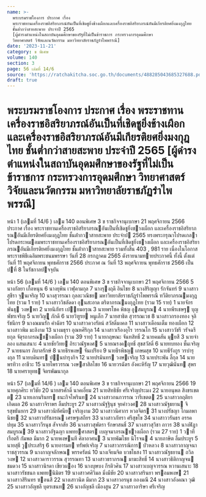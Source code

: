 ```yaml
---
name: >-
  พระบรมราชโองการ ประกาศ เรื่อง
  พระราชทานเครื่องราชอิสริยาภรณ์อันเป็นที่เชิดชูยิ่งช้างเผือกและเครื่องราชอิสริยาภรณ์อันมีเกียรติยศยิ่งมงกุฎไทย
  ชั้นต่ำกว่าสายสะพาย ประจำปี 2565
  [ผู้ดำรงตำแหน่งในสถาบันอุดมศึกษาของรัฐที่ไม่เป็นข้าราชการ กระทรวงการอุดมศึกษา
  วิทยาศาสตร์ วิจัยและนวัตกรรม มหาวิทยาลัยราชภัฏรำไพพรรณี]
date: '2023-11-21'
category: ข พิเศษ
volume: 140
section: 3
page: 56 เล่มที่ 14/6
source: 'https://ratchakitcha.soc.go.th/documents/488285043685327688.pdf'
draft: true
---
```


# พระบรมราชโองการ ประกาศ เรื่อง พระราชทานเครื่องราชอิสริยาภรณ์อันเป็นที่เชิดชูยิ่งช้างเผือกและเครื่องราชอิสริยาภรณ์อันมีเกียรติยศยิ่งมงกุฎไทย ชั้นต่ำกว่าสายสะพาย ประจำปี 2565 [ผู้ดำรงตำแหน่งในสถาบันอุดมศึกษาของรัฐที่ไม่เป็นข้าราชการ กระทรวงการอุดมศึกษา วิทยาศาสตร์ วิจัยและนวัตกรรม มหาวิทยาลัยราชภัฏรำไพพรรณี]

หน้า 1 (เลมที่ 14/6 ) เลม 140 ตอนพิเศษ 3 ข ราชกิจจานุเบกษา 21 พฤศจิกายน 2566 ประกาศ เรื่อง พระราชทานเครื่องราชอิสริยาภรณอันเป็นที่เชิดชูยิ่งชางเผือก และเครื่องราชอิสริยาภรณอันมีเกียรติยศยิ่งมงกุฎไทย ชั้นต่ํากวาสายสะพาย ประจําป 2565 ทรงพระกรุณาโปรดเกลาโปรดกระหมอมพระราชทานเครื่องราชอิสริยาภรณอันเป็นที่เชิดชูยิ่งชางเผือก และเครื่องราชอิสริยาภรณอันมีเกียรติยศยิ่งมงกุฎไทย ชั้นต่ํากวาสายสะพาย รวมทั้งสิ้น 403 , 981 ราย เนื่องในโอกาสพระราชพิธีเฉลิมพระชนมพรรษา วันที่ 28 กรกฎาคม 2565 ดังรายนามทายประกาศนี้ ทั้งนี้ ตั้งแต่วันที่ 11 พฤศจิกายน พุทธศักราช 2566 ประกาศ ณ วันที่ 13 พฤศจิกายน พุทธศักราช 2566 เป็นปที่ 8 ในรัชกาลปจจุบัน

หน้า 56 (เลมที่ 14/6 ) เลม 140 ตอนพิเศษ 3 ข ราชกิจจานุเบกษา 21 พฤศจิกายน 2566 5 นางกัลยา เกื้อหนุน 6 นางยุพิน เวฬุคามกุล 7 นางรุงฤดี อินไชย 8 นางสิริญญา รักจันทร์ 9 นางสาวสุชีรา จุนเจริญ 10 นางสุวรรณา กุลละวณิชย มหาวิทยาลัยราชภัฏรําไพพรรณี ทวีติยาภรณมงกุฎไทย (รวม 1 ราย) 1 นางสาววิชลัดดา อุนสะอาด ตริตาภรณมงกุฎไทย (รวม 15 ราย) 1 นายจักรพันธุ วงษพา 2 นายนิภัทร เปยมอรุณ 3 นายพรโชค พิชญ อูสมบูรณ 4 นายพีรเชษฐ บุญพัชรเจริญ 5 นายวิญู ภักดี 6 นายวิฑูรย หนูเล็ก 7 นายสาธิต สุวรรณเวช 8 นางสาวกรองทอง จุลิรัชนีกร 9 นางณมนรัก คําฉัตร 10 นางสาวดวงรัตน์ สวัสดิ์มงคล 11 นางสาวเดือนเต็ม ทองเผือก 12 นางสาวพิม มะลิงาม 13 นางมธุรา อุณหศิริกุล 14 นางสาวเรืองอุไร วรรณโก 15 นางสาววัชรี วรัจฉรียกุล จัตุรถาภรณชางเผือก (รวม 39 ราย) 1 นายกฤษณะ จันทสิทธิ์ 2 นายคมสัน มุยสี 3 นายจําลอง แสนเสนาะ 4 นายชัยวิทย ถิระวณัฐพงศ 5 นายณรงคฤทธิ์ สุขสวัสดิ์ 6 นายทบทอง ชั้นเจริญ 7 นายธนกร ภิบาลรักษ์ 8 นายธีรพงษ จันเปรียง 9 นายธีรพิชญ เกษมสุข 10 นายธีรังกูร วรบํารุงกุล 11 นายบดินทร ปนบํารุงกิจ 12 นายปรมินทร วงษเจริญ 13 นายประพัน ลี้กุล 14 นายพรทิวา อาชีวะ 15 นายไพรวรรณ วงษสาสิลไชย 16 นายวรฉัตร อังคะหิรัญ 17 นายวุฒินันท สุพร 18 นายศรายุทธ จิตรพัฒนากุล

หน้า 57 (เลมที่ 14/6 ) เลม 140 ตอนพิเศษ 3 ข ราชกิจจานุเบกษา 21 พฤศจิกายน 2566 19 นายศุภศิระ ทวิชัย 20 นายสรศักดิ์ นาคเอี่ยม 21 นายสิทธิชัย ศรีเจริญประมง 22 นายอนุพล สิงขรเขตต 23 นายเอกนรินทร ธนะกิจไพรินท 24 นางสาวกนกวรรณ วารีเขตต 25 นางสาวกฤติยา เกิดผล 26 นางสาวจิราพร ลิ้มประยูร 27 นางสาวณัฐฐินุช จุยคําวงศ 28 นางสาวณัฐธยาน จิรสุขธันยกร 29 นางสาวนิทัศนีย เจริญงาม 30 นางสาวนิศากร หวลจิตร 31 นางปรัชญา โกมลพานิชย 32 นางสาวปรัชภรณ เศรษฐเสถียร 33 นางสาวภัทรา ศรีสุขโข 34 นางสาววรันธร อรรคปทุม 35 นางสาววีรนุช สัจจาสัย 36 นางสาวสุพัตรา รักษาสนธิ์ 37 นางสาวสุวิชา ถาวร 38 นางฬิฏา สมบูรณ 39 นางสาวอัฐฉญา แพทยศาสตร เบญจมาภรณชางเผือก (รวม 27 ราย) 1 วาที่เรือตรี กัมพล มีมาก 2 นายพงษนที ศิลาอาศน 3 นายพัฒไชย นิโรจน 4 นายภาษิต ลิ้มประยูร 5 นายสุธี วูประเสริฐ 6 นายอารมย ทรัพย์เจริญ 7 นางสาวกรรณิการ บัวหลวง 8 นางสาวกาญจนา ราชสุวรรณ 9 นางกาญจลักษณ พรรครัตน์ 10 นางเจียมจิต บวชไธสง 11 นางสาวณัฐธยาน ถวิลวงษ 12 นางสาวดาราวรรณ สุวรรณทา 13 นางสาวธราภรณ มาฆะสิทธิ์ 14 นางสาวธิติกาญจน ชมดวง 15 นางสาวนิรดา เขียวผอง 16 นางบุษบง กีรติวศิน 17 นางสาวเบญจวรรณ หวานเสนาะ 18 นางสาวรัชชนก แพทยนิมิตร 19 นางสาวศศิวิมล มิ่งมีชัย 20 นางสาวสรินยา พรอมพงษ 21 นางสาวสิรินทร ซอนสี 22 นางเสาวนิต มีมาก 23 นางสาวอรนุช กองมณี 24 นางสาวอังคณา วุฒิ 25 นางสาวอัญชลี บุตรเชนท 26 นางอัญชลี เมืองสูน 27 นางสาวอาริษา ศรีเจริญ
